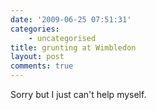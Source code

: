 ```yaml
---
date: '2009-06-25 07:51:31'
categories:
    - uncategorised
title: grunting at Wimbledon
layout: post
comments: true
---
```

Sorry but I just can't help myself.
